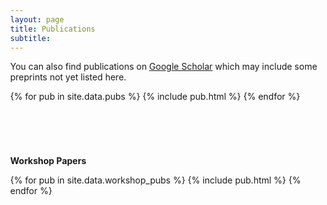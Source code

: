 ```yaml
---
layout: page
title: Publications
subtitle:
---
```


<style>
  /* Adjust the page width just for this page alone. */
  .container-md {
    max-width: 1800px; /* Set your desired maximum width */
    margin-left: auto;
    margin-right: auto;
  }

  /* Add any other custom styles for the page */
  body {
    margin: 0; /* Set margin to 0 for the entire body */
  }
</style>

You can also find publications on <a href="https://scholar.google.com/citations?user=0Xzd2f8AAAAJ">Google Scholar</a> which may include some preprints not yet listed here.

<!-- Just make a table and iterate through publications. -->
<table cellpadding="10" width="100%">
    {% for pub in site.data.pubs %}
        {% include pub.html %}
    {% endfor %}
</table>

<!-- Daniel: doing this to add a separate workshop publication section. -->
<div style="height: 40px;"></div>

**Workshop Papers**

<!--Daniel: uses the same pub.html, but a different data.workshop_pubs -->
<table cellpadding="10" width="100%">
    {% for pub in site.data.workshop_pubs %}
        {% include pub.html %}
    {% endfor %}
</table>

<script>
(function () {
  const DEFAULT_SCALE = 2;     // 기본 2배
  const PADDING = 16;          // 커서와 미리보기 사이 간격

  let preview = null;

  function onEnter(e) {
    const img = e.currentTarget;
    const rect = img.getBoundingClientRect();
    const scale = parseFloat(img.dataset.scale || DEFAULT_SCALE);

    // 미리보기 이미지 생성
    preview = document.createElement('img');
    preview.src = img.currentSrc || img.src;
    preview.alt = img.alt || 'preview';
    preview.style.position = 'fixed';
    preview.style.pointerEvents = 'none';
    preview.style.zIndex = '9999';
    preview.style.boxShadow = '0 10px 30px rgba(0,0,0,.35)';
    preview.style.borderRadius = '6px';
    preview.style.background = '#fff';
    preview.style.width = Math.round(rect.width * scale) + 'px';
    preview.style.maxWidth = (window.innerWidth * 0.9) + 'px';
    preview.style.maxHeight = (window.innerHeight * 0.9) + 'px';
    preview.style.transition = 'opacity .08s ease';
    preview.style.opacity = '0';

    document.body.appendChild(preview);
    // 약간의 지연 후 보여주기 (부드럽게)
    requestAnimationFrame(() => { if (preview) preview.style.opacity = '1'; });
  }

  function onMove(e) {
    if (!preview) return;

    const vw = window.innerWidth, vh = window.innerHeight;
    const pw = preview.naturalWidth ? preview.width : preview.getBoundingClientRect().width;
    const ph = preview.naturalHeight ? preview.height : preview.getBoundingClientRect().height;

    // 기본 위치: 커서 오른쪽-아래
    let x = e.clientX + PADDING;
    let y = e.clientY + PADDING;

    // 화면을 넘치면 좌/상단으로 뒤집기
    if (x + pw > vw - 8) x = e.clientX - pw - PADDING;
    if (y + ph > vh - 8) y = e.clientY - ph - PADDING;

    preview.style.left = x + 'px';
    preview.style.top  = y + 'px';
  }

  function onLeave() {
    if (preview) {
      preview.remove();
      preview = null;
    }
  }

  function bind() {
    document.querySelectorAll('img.js-hover-zoom').forEach(img => {
      img.addEventListener('mouseenter', onEnter);
      img.addEventListener('mousemove', onMove);
      img.addEventListener('mouseleave', onLeave);
      // 스크롤 시에는 미리보기 제거
      img.addEventListener('scroll', onLeave, { passive: true });
    });
    // 페이지 스크롤/리사이즈 시에도 안전하게 제거
    window.addEventListener('scroll', onLeave, { passive: true });
    window.addEventListener('resize', onLeave);
  }

  if (document.readyState === 'loading') {
    document.addEventListener('DOMContentLoaded', bind);
  } else {
    bind();
  }
})();
</script>
